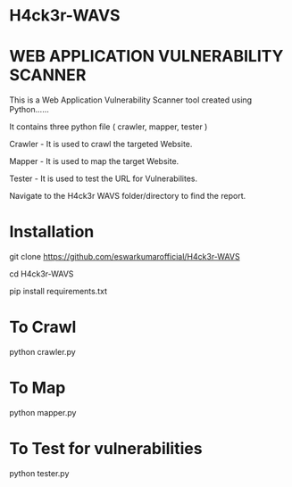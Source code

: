 # H4ck3r-WAVS

# WEB APPLICATION VULNERABILITY SCANNER

This is a Web Application Vulnerability Scanner tool created using Python......

It contains three python file ( crawler, mapper, tester )

Crawler - It is used to crawl the targeted Website.

Mapper - It is used to map the target Website.

Tester - It is used to test the URL for Vulnerabilites.

Navigate to the H4ck3r WAVS folder/directory to find the report.




# Installation 

git clone https://github.com/eswarkumarofficial/H4ck3r-WAVS

cd H4ck3r-WAVS

pip install requirements.txt

# To Crawl 
  python crawler.py
  
# To Map
  python mapper.py
  
# To Test for vulnerabilities
  python tester.py
